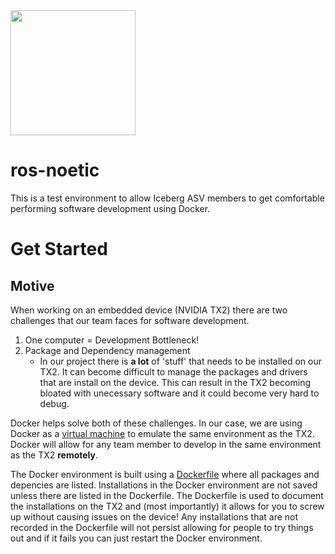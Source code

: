 <img src="https://user-images.githubusercontent.com/92492605/201941889-f4a18508-506d-4b2e-bd12-ac9e4553c2b9.png" width="200" height="200" />

# ros-noetic
This is a test environment to allow Iceberg ASV members to get comfortable performing software development using Docker.

# Get Started
<!--Motive--> 
## Motive
When working on an embedded device (NVIDIA TX2) there are two challenges that our team faces for software development.
1. One computer = Development Bottleneck! 
2. Package and Dependency management
    - In our project there is **a lot** of 'stuff' that needs to be installed on our TX2. It can become difficult to manage the packages and drivers that are install on the device. This can result in the TX2 becoming bloated with unecessary software and it could become very hard to debug.

Docker helps solve both of these challenges. In our case, we are using Docker as a [virtual machine](https://www.redhat.com/en/topics/virtualization/what-is-a-virtual-machine) to emulate the same environment as the TX2. Docker will allow for any team member to develop in the same environment as the TX2 **remotely**. 

The Docker environment is built using a [Dockerfile](https://docs.docker.com/engine/reference/builder/) where all packages and depencies are listed. Installations in the Docker environment are not saved unless there are listed in the Dockerfile. The Dockerfile is used to document the installations on the TX2 and (most importantly) it allows for you to screw up without causing issues on the device! Any installations that are not recorded in the Dockerfile will not persist allowing for people to try things out and if it fails you can just restart the Docker environment.
<!--Docker install --> 
<!--Docker Hub install -->
<!-- install git clone repo/ make a branch-->
<!-- Setup commands--> 
<!-- Docker Run Command-->
<!-- Docker container exec -->
<!--Useful Docker Commands --> 
<!--Notes about Docker --> 
